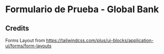 # Formulario de Prueba - Global Bank

## Credits

Forms Layout from https://tailwindcss.com/plus/ui-blocks/application-ui/forms/form-layouts
